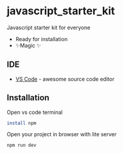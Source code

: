 # javascript_starter_kit

Javascript starter kit for everyone

- Ready for installation
- ✨Magic ✨

## IDE

- [VS Code](https://code.visualstudio.com/) - awesome source code editor

## Installation

Open vs code terminal

```sh
install npm
```
Open your project in browser with lite server

```sh
npm run dev
```


